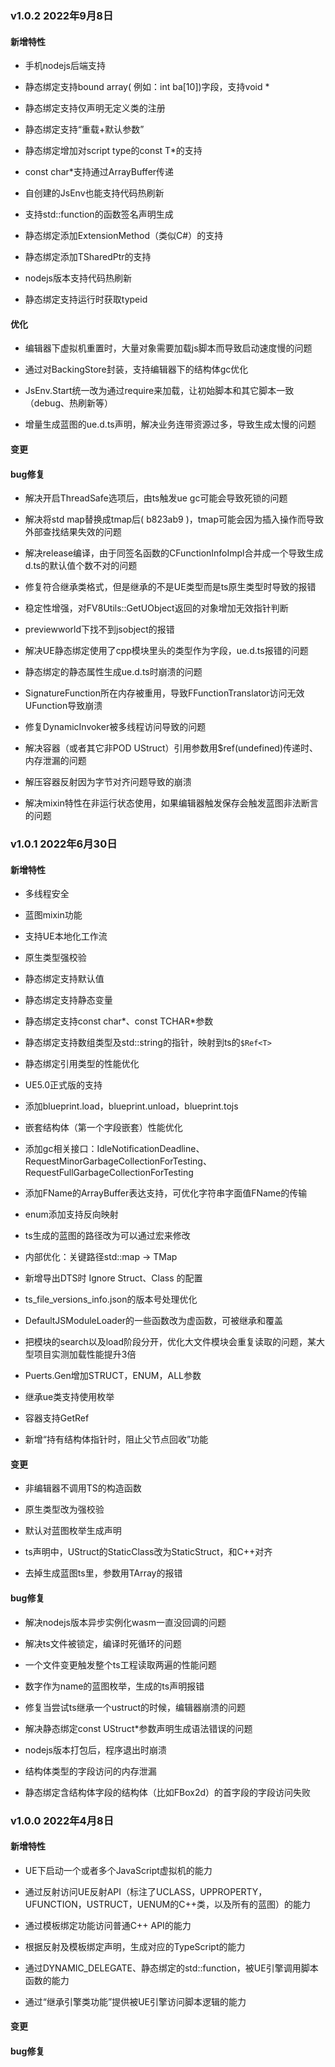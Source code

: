 ### v1.0.2 2022年9月8日

#### 新增特性

* 手机nodejs后端支持

* 静态绑定支持bound array( 例如：int ba[10])字段，支持void *

* 静态绑定支持仅声明无定义类的注册

* 静态绑定支持“重载+默认参数”

* 静态绑定增加对script type的const T*的支持

* const char*支持通过ArrayBuffer传递

* 自创建的JsEnv也能支持代码热刷新

* 支持std::function的函数签名声明生成

* 静态绑定添加ExtensionMethod（类似C#）的支持

* 静态绑定添加TSharedPtr的支持

* nodejs版本支持代码热刷新

* 静态绑定支持运行时获取typeid

#### 优化

* 编辑器下虚拟机重置时，大量对象需要加载js脚本而导致启动速度慢的问题

* 通过对BackingStore封装，支持编辑器下的结构体gc优化

* JsEnv.Start统一改为通过require来加载，让初始脚本和其它脚本一致（debug、热刷新等）

* 增量生成蓝图的ue.d.ts声明，解决业务连带资源过多，导致生成太慢的问题

#### 变更


#### bug修复

* 解决开启ThreadSafe选项后，由ts触发ue gc可能会导致死锁的问题

* 解决将std map替换成tmap后( b823ab9 )，tmap可能会因为插入操作而导致外部查找结果失效的问题

* 解决release编译，由于同签名函数的CFunctionInfoImpl合并成一个导致生成d.ts的默认值个数不对的问题

* 修复符合继承类格式，但是继承的不是UE类型而是ts原生类型时导致的报错

* 稳定性增强，对FV8Utils::GetUObject返回的对象增加无效指针判断

* previewworld下找不到jsobject的报错 

* 解决UE静态绑定使用了cpp模块里头的类型作为字段，ue.d.ts报错的问题

* 静态绑定的静态属性生成ue.d.ts时崩溃的问题

* SignatureFunction所在内存被重用，导致FFunctionTranslator访问无效UFunction导致崩溃

* 修复DynamicInvoker被多线程访问导致的问题

* 解决容器（或者其它非POD UStruct）引用参数用$ref(undefined)传递时、内存泄漏的问题

* 解压容器反射因为字节对齐问题导致的崩溃

* 解决mixin特性在非运行状态使用，如果编辑器触发保存会触发蓝图非法断言的问题


### v1.0.1 2022年6月30日

#### 新增特性

* 多线程安全

* 蓝图mixin功能

* 支持UE本地化工作流

* 原生类型强校验

* 静态绑定支持默认值

* 静态绑定支持静态变量

* 静态绑定支持const char*、const TCHAR*参数

* 静态绑定支持数组类型及std::string的指针，映射到ts的`$Ref<T>`

* 静态绑定引用类型的性能优化

* UE5.0正式版的支持

* 添加blueprint.load，blueprint.unload，blueprint.tojs

* 嵌套结构体（第一个字段嵌套）性能优化

* 添加gc相关接口：IdleNotificationDeadline、RequestMinorGarbageCollectionForTesting、RequestFullGarbageCollectionForTesting

* 添加FName的ArrayBuffer表达支持，可优化字符串字面值FName的传输

* enum添加支持反向映射

* ts生成的蓝图的路径改为可以通过宏来修改

* 内部优化：关键路径std::map -> TMap

* 新增导出DTS时 Ignore Struct、Class 的配置

* ts_file_versions_info.json的版本号处理优化

* DefaultJSModuleLoader的一些函数改为虚函数，可被继承和覆盖

* 把模块的search以及load阶段分开，优化大文件模块会重复读取的问题，某大型项目实测加载性能提升3倍

* Puerts.Gen增加STRUCT，ENUM，ALL参数

* 继承ue类支持使用枚举

* 容器支持GetRef

* 新增“持有结构体指针时，阻止父节点回收”功能

#### 变更

* 非编辑器不调用TS的构造函数

* 原生类型改为强校验

* 默认对蓝图枚举生成声明

* ts声明中，UStruct的StaticClass改为StaticStruct，和C++对齐

* 去掉生成蓝图ts里，参数用TArray的报错

#### bug修复

* 解决nodejs版本异步实例化wasm一直没回调的问题

* 解决ts文件被锁定，编译时死循环的问题

* 一个文件变更触发整个ts工程读取两遍的性能问题

* 数字作为name的蓝图枚举，生成的ts声明报错

* 修复当尝试ts继承一个ustruct的时候，编辑器崩溃的问题

* 解决静态绑定const UStruct*参数声明生成语法错误的问题

* nodejs版本打包后，程序退出时崩溃

* 结构体类型的字段访问的内存泄漏

* 静态绑定含结构体字段的结构体（比如FBox2d）的首字段的字段访问失败


### v1.0.0 2022年4月8日

#### 新增特性

* UE下启动一个或者多个JavaScript虚拟机的能力

* 通过反射访问UE反射API（标注了UCLASS，UPPROPERTY，UFUNCTION，USTRUCT，UENUM的C++类，以及所有的蓝图）的能力

* 通过模板绑定功能访问普通C++ API的能力

* 根据反射及模板绑定声明，生成对应的TypeScript的能力

* 通过DYNAMIC_DELEGATE、静态绑定的std::function，被UE引擎调用脚本函数的能力

* 通过“继承引擎类功能”提供被UE引擎访问脚本逻辑的能力


#### 变更

#### bug修复